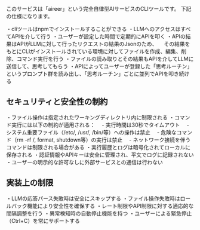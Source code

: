 このサービスは「aireer」という完全自律型AIサービスのCLIツールです。
下記の仕様になります。

・cliツールはnpmでインストールすることができる
・LLMへのアクセスはすべてAPIを介して行う
・ユーザーが設定した時間で定期的にAPIを叩く
・APIの結果はAPIがLLMに対して行ったリクエストの結果のJsonのため、
　その結果をもとにCLIがインストールされている環境に対してファイルを作成、編集、削除、コマンド実行を行う
・ファイルの読み取りとその結果もAPIを介してLLMに送信して、思考してもらう
・APIによってユーザーが登録した「思考ルーチン」というプロンプト群を読み出し、「思考ルーチン」ごとに並列でAPIを叩き続ける

## セキュリティと安全性の制約

・ファイル操作は指定されたワーキングディレクトリ内に制限される
・コマンド実行には以下の制約が適用される：
　- 実行時間は30秒でタイムアウト
　- システム重要ファイル（/etc/, /usr/, /bin/等）への操作は禁止
　- 危険なコマンド（rm -rf /, format, shutdown等）の実行は禁止
　- ネットワーク接続を伴うコマンドは制限される場合がある
・実行履歴とログは暗号化されてローカルに保存される
・認証情報やAPIキーは安全に管理され、平文でログに記録されない
・ユーザーの明示的な許可なしに外部サービスとの通信は行わない

## 実装上の制限

・LLMの応答パース失敗時は安全にスキップする
・ファイル操作失敗時はロールバック機能により安全性を確保する
・レート制限やAPI制限に対する適応的な間隔調整を行う
・異常検知時の自動停止機能を持つ
・ユーザーによる緊急停止（Ctrl+C）を常にサポートする
